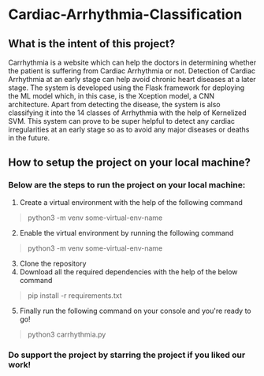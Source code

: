 # Cardiac-Arrhythmia-Classification

## What is the intent of this project?
Carrhythmia is a website which can help the doctors in determining whether the patient is suffering from Cardiac Arrhythmia or not. Detection of Cardiac Arrhythmia at an early stage can help avoid chronic heart diseases at a later stage. The system is developed using the Flask framework for deploying the ML model which, in this case, is the Xception model, a CNN architecture. Apart from detecting the disease, the system is also classifying it into the 14 classes of Arrhythmia with the help of Kernelized SVM. This system can prove to be super helpful to detect any cardiac irregularities at an early stage so as to avoid any major diseases or deaths in the future.

## How to setup the project on your local machine?
### Below are the steps to run the project on your local machine:

1. Create a virtual environment with the help of the following command
> python3 -m venv some-virtual-env-name
2. Enable the virtual environment by running the following command
> python3 -m venv some-virtual-env-name
3. Clone the repository
4. Download all the required dependencies with the help of the below command
> pip install -r requirements.txt
5. Finally run the following command on your console and you're ready to go!
> python3 carrhythmia.py

### Do support the project by starring the project if you liked our work!

